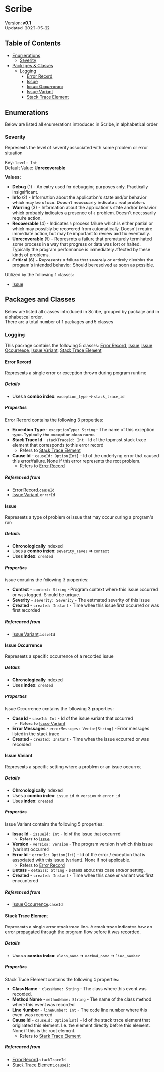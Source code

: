 # Scribe
Version: **v0.1**  
Updated: 2023-05-22

## Table of Contents
- [Enumerations](#enumerations)
  - [Severity](#severity)
- [Packages & Classes](#packages-and-classes)
  - [Logging](#logging)
    - [Error Record](#error-record)
    - [Issue](#issue)
    - [Issue Occurrence](#issue-occurrence)
    - [Issue Variant](#issue-variant)
    - [Stack Trace Element](#stack-trace-element)

## Enumerations
Below are listed all enumerations introduced in Scribe, in alphabetical order  

### Severity
Represents the level of severity associated with some problem or error situation

Key: `level: Int`  
Default Value: **Unrecoverable**

**Values:**
- **Debug** (1) - An entry used for debugging purposes only. Practically insignificant.
- **Info** (2) - Information about the application's state and/or behavior which may be of use. Doesn't necessarily indicate a real problem.
- **Warning** (3) - Information about the application's state and/or behavior which probably indicates a presence of a problem.
Doesn't necessarily require action.
- **Recoverable** (4) - Indicates a process failure which is either partial or which may possibly be recovered from automatically.
Doesn't require immediate action, but may be important to review and fix eventually.
- **Unrecoverable** (5) - Represents a failure that prematurely terminated some process in a way that progress or data was lost or halted.
Typically the program performance is immediately affected by these kinds of problems.
- **Critical** (6) - Represents a failure that severely or entirely disables the program's intended behavior.
Should be resolved as soon as possible.

Utilized by the following 1 classes:
- [Issue](#issue)

## Packages and Classes
Below are listed all classes introduced in Scribe, grouped by package and in alphabetical order.  
There are a total number of 1 packages and 5 classes

### Logging
This package contains the following 5 classes: [Error Record](#error-record), [Issue](#issue), [Issue Occurrence](#issue-occurrence), [Issue Variant](#issue-variant), [Stack Trace Element](#stack-trace-element)

#### Error Record
Represents a single error or exception thrown during program runtime

##### Details
- Uses a **combo index**: `exception_type` => `stack_trace_id`

##### Properties
Error Record contains the following 3 properties:
- **Exception Type** - `exceptionType: String` - The name of this exception type. Typically the exception class name.
- **Stack Trace Id** - `stackTraceId: Int` - Id of the topmost stack trace element that corresponds to this error record
  - Refers to [Stack Trace Element](#stack-trace-element)
- **Cause Id** - `causeId: Option[Int]` - Id of the underlying error that caused this error/failure. None if this error represents the root problem.
  - Refers to [Error Record](#error-record)

##### Referenced from
- [Error Record](#error-record).`causeId`
- [Issue Variant](#issue-variant).`errorId`

#### Issue
Represents a type of problem or issue that may occur during a program's run

##### Details
- **Chronologically** indexed
- Uses a **combo index**: `severity_level` => `context`
- Uses **index**: `created`

##### Properties
Issue contains the following 3 properties:
- **Context** - `context: String` - Program context where this issue occurred or was logged. Should be unique.
- **Severity** - `severity: Severity` - The estimated severity of this issue
- **Created** - `created: Instant` - Time when this issue first occurred or was first recorded

##### Referenced from
- [Issue Variant](#issue-variant).`issueId`

#### Issue Occurrence
Represents a specific occurrence of a recorded issue

##### Details
- **Chronologically** indexed
- Uses **index**: `created`

##### Properties
Issue Occurrence contains the following 3 properties:
- **Case Id** - `caseId: Int` - Id of the issue variant that occurred
  - Refers to [Issue Variant](#issue-variant)
- **Error Messages** - `errorMessages: Vector[String]` - Error messages listed in the stack trace
- **Created** - `created: Instant` - Time when the issue occurred or was recorded

#### Issue Variant
Represents a specific setting where a problem or an issue occurred

##### Details
- **Chronologically** indexed
- Uses a **combo index**: `issue_id` => `version` => `error_id`
- Uses **index**: `created`

##### Properties
Issue Variant contains the following 5 properties:
- **Issue Id** - `issueId: Int` - Id of the issue that occurred
  - Refers to [Issue](#issue)
- **Version** - `version: Version` - The program version in which this issue (variant) occurred
- **Error Id** - `errorId: Option[Int]` - Id of the error / exception that is associated with this issue (variant). None if not applicable.
  - Refers to [Error Record](#error-record)
- **Details** - `details: String` - Details about this case and/or setting.
- **Created** - `created: Instant` - Time when this case or variant was first encountered

##### Referenced from
- [Issue Occurrence](#issue-occurrence).`caseId`

#### Stack Trace Element
Represents a single error stack trace line.
A stack trace indicates how an error propagated through the program flow before it was recorded.

##### Details
- Uses a **combo index**: `class_name` => `method_name` => `line_number`

##### Properties
Stack Trace Element contains the following 4 properties:
- **Class Name** - `className: String` - The class where this event was recorded.
- **Method Name** - `methodName: String` - The name of the class method where this event was recorded
- **Line Number** - `lineNumber: Int` - The code line number where this event was recorded
- **Cause Id** - `causeId: Option[Int]` - Id of the stack trace element that originated this element. I.e. the element directly before this element. None if this is the root element.
  - Refers to [Stack Trace Element](#stack-trace-element)

##### Referenced from
- [Error Record](#error-record).`stackTraceId`
- [Stack Trace Element](#stack-trace-element).`causeId`
